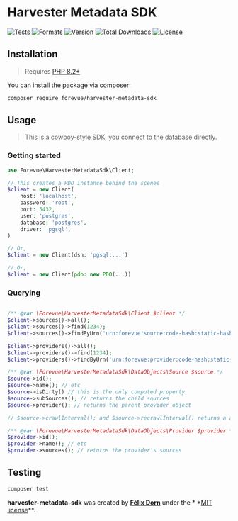 # Harvester Metadata SDK

[![Tests](https://github.com/forevue/harvester-metadata-sdk/actions/workflows/tests.yml/badge.svg?branch=main)](https://github.com/forevue/harvester-metadata-sdk/actions/workflows/tests.yml)
[![Formats](https://github.com/forevue/harvester-metadata-sdk/actions/workflows/formats.yml/badge.svg?branch=main)](https://github.com/forevue/harvester-metadata-sdk/actions/workflows/formats.yml)
[![Version](https://poser.pugx.org/forevue/harvester-metadata-sdk/version)](//packagist.org/packages/forevue/harvester-metadata-sdk)
[![Total Downloads](https://poser.pugx.org/forevue/harvester-metadata-sdk/downloads)](//packagist.org/packages/forevue/harvester-metadata-sdk)
[![License](https://poser.pugx.org/forevue/harvester-metadata-sdk/license)](//packagist.org/packages/forevue/harvester-metadata-sdk)

## Installation

> Requires [PHP 8.2+](https://php.net/releases)

You can install the package via composer:

```bash
composer require forevue/harvester-metadata-sdk
```

## Usage

> This is a cowboy-style SDK, you connect to the database directly.

### Getting started

```php
use Forevue\HarvesterMetadataSdk\Client;

// This creates a PDO instance behind the scenes
$client = new Client(
    host: 'localhost',
    password: 'root',
    port: 5432,
    user: 'postgres',
    database: 'postgres',
    driver: 'pgsql',
)

// Or,
$client = new Client(dsn: 'pgsql:...')

// Or,
$client = new Client(pdo: new PDO(...))
````

### Querying

```php

/** @var \Forevue\HarvesterMetadataSdk\Client $client */
$client->sources()->all();
$client->sources()->find(1234);
$client->sources()->findByUrn('urn:forevue:source:code-hash:static-hash');

$client->providers()->all();
$client->providers()->find(1234);
$client->providers()->findByUrn('urn:forevue:provider:code-hash:static-hash');

/** @var \Forevue\HarvesterMetadataSdk\DataObjects\Source $source */
$source->id();
$source->name(); // etc
$source->isDirty() // this is the only computed property
$source->subSources(); // returns the child sources
$source->provider(); // returns the parent provider object

// $source->crawlInterval(); and $source->recrawlInterval() returns a array{int, int} not an object

/** @var \Forevue\HarvesterMetadataSdk\DataObjects\Provider $provider */
$provider->id();
$provider->name(); // etc
$provider->sources(); // returns the provider's sources
```

## Testing

```bash
composer test
```

**harvester-metadata-sdk** was created by **[Félix Dorn](https://felixdorn.fr)** under the *
*[MIT license](https://opensource.org/licenses/MIT)**.
